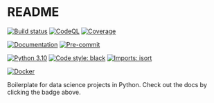 # README

[![Build status](https://github.com/eshwen/ds-python-boilerplate/actions/workflows/build.yml/badge.svg)](https://github.com/eshwen/ds-python-boilerplate/actions/workflows/build.yml)
[![CodeQL](https://github.com/eshwen/ds-python-boilerplate/actions/workflows/codeql-analysis.yml/badge.svg)](https://github.com/eshwen/ds-python-boilerplate/actions/workflows/codeql-analysis.yml)
[![Coverage](https://codecov.io/gh/eshwen/ds-python-boilerplate/branch/main/graph/badge.svg?token=M7NHFR7QTU)](https://codecov.io/gh/eshwen/ds-python-boilerplate)

[![Documentation](https://img.shields.io/badge/docs-Documentation%20--%20GitHub%20Pages-brightgreen?style=flat&logo=readthedocs)](https://eshwen.github.io/ds-python-boilerplate/index.html)
[![Pre-commit](https://img.shields.io/badge/pre--commit-enabled-brightgreen?logo=pre-commit&logoColor=white)](https://github.com/eshwen/ds-python-boilerplate/blob/main/.pre-commit-config.yaml)

[![Python 3.10](https://img.shields.io/badge/python-3.10-blue.svg)](https://www.python.org/downloads/release/python-3107/)
[![Code style: black](https://img.shields.io/badge/code%20style-black-000000.svg)](https://github.com/psf/black)
[![Imports: isort](https://img.shields.io/badge/%20imports-isort-%231674b1?style=flat&labelColor=ef8336)](https://pycqa.github.io/isort/)

[![Docker](https://badgen.net/badge/icon/docker?icon=docker&label)](https://docker.com/)

Boilerplate for data science projects in Python. Check out the docs by clicking the badge above.
